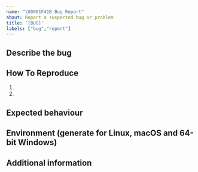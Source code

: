 ```yaml
---
name: "\U0001F41B Bug Report"
about: Report a suspected bug or problem
title: '[BUG]'
labels: ["bug","report"]
---
```


<!--- Thanks for taking the time to report a bug! -->
<!--- Please go through the sections below -->

## Describe the bug
<!--- A description of what the bug is -->

## How To Reproduce
<!--- Steps to reproduce the behavior: -->
1.
2.

## Expected behaviour
<!--- A description of what you expected to happen -->

## Environment (generate for Linux, macOS and 64-bit Windows)
<!--- The lines below show how to export a reproducible conda environment. Further info [here](https://pythonspeed.com/articles/conda-dependency-management/) -->
<!--- `$ conda install -c conda-forge conda-lock` -->
<!--- `$ conda-lock` -->

## Additional information
<!--- Add any other context or screenshots about the problem here -->